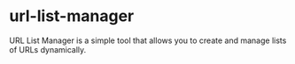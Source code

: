 # url-list-manager
URL List Manager is a simple tool that allows you to create and manage lists of URLs dynamically. 
